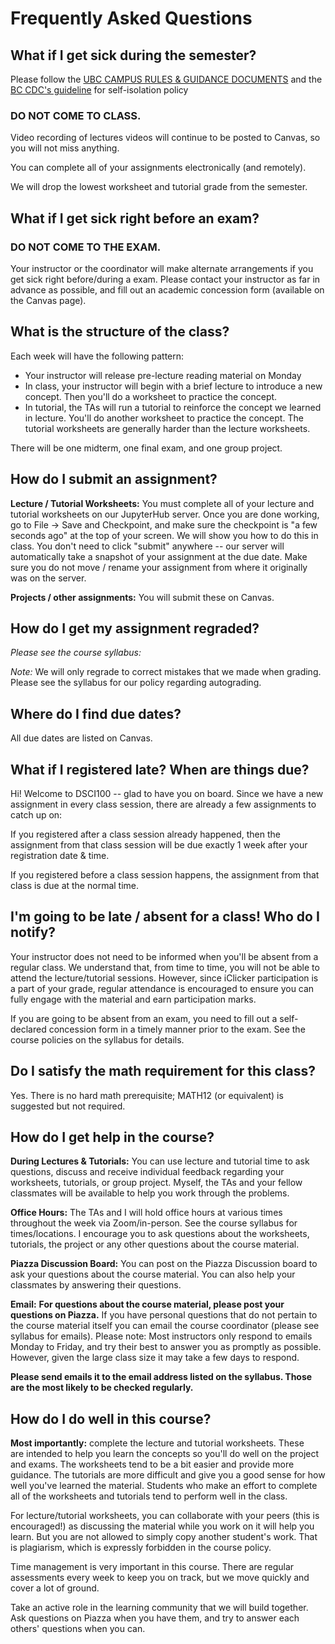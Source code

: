 # Frequently Asked Questions

## What if I get sick during the semester?

Please follow the [UBC CAMPUS RULES & GUIDANCE DOCUMENTS](https://srs.ubc.ca/covid-19/ubc-campus-rules-guidance-documents/) and the [BC CDC's guideline](http://www.bccdc.ca/health-info/diseases-conditions/covid-19/if-you-have-covid-19) for self-isolation policy

### DO NOT COME TO CLASS.

Video recording of lectures videos will continue to be posted to Canvas, so you will not miss anything.

You can complete all of your assignments electronically (and remotely).

We will drop the lowest worksheet and tutorial grade from the semester.

## What if I get sick right before an exam?

### DO NOT COME TO THE EXAM.

Your instructor or the coordinator will make alternate arrangements if you get sick right before/during a exam. Please contact your instructor as far in advance as possible, and fill out an academic
concession form (available on the Canvas page).

## What is the structure of the class?

Each week will have the following pattern:

- Your instructor will release pre-lecture reading material on Monday
- In class, your instructor will begin with a brief lecture to introduce a new
  concept. Then you'll do a worksheet to practice the concept.
- In tutorial, the TAs will run a tutorial to reinforce the concept we learned
  in lecture. You'll do another worksheet to practice the concept. The
tutorial worksheets are generally harder than the lecture worksheets.

There will be one midterm, one final exam, and one group project.

## How do I submit an assignment?

**Lecture / Tutorial Worksheets:** You must complete all of your lecture and
tutorial worksheets on our JupyterHub server. Once you are done working,
go to File -> Save and Checkpoint, and make sure the checkpoint is "a few
seconds ago" at the top of your screen. We will show you how to do this in
class. You don't need to click "submit" anywhere -- our server will
automatically take a snapshot of your assignment at the due date. Make sure you
do not move / rename your assignment from where it originally was on the
server.

**Projects / other assignments:** You will submit these on Canvas.

## How do I get my assignment regraded?

*Please see the course syllabus:* 

*Note:* We will only regrade to correct mistakes that we made when grading.
Please see the syllabus for our policy regarding autograding.

## Where do I find due dates?

All due dates are listed on Canvas.

## What if I registered late? When are things due?

Hi! Welcome to DSCI100 -- glad to have you on board. Since we have a new
assignment in every class session, there are already a few assignments to catch
up on:

If you registered after a class session already
happened, then the assignment from that class session will be due exactly 1
week after your registration date & time.


If you registered before a class session happens, the
assignment from that class is due at the normal time.

## I'm going to be late / absent for a class! Who do I notify?

Your instructor does not need to be informed when you'll be absent from a regular class. 
We understand that, from time to time, you will not be able to 
attend the lecture/tutorial sessions. However, since iClicker participation is a part of your grade, regular attendance is encouraged to ensure you can fully engage with the material and earn participation marks.

If you are going to be absent from an exam, you need to fill out a self-declared
concession form in a timely manner prior to the exam. See the course policies
on the syllabus for details.

## Do I satisfy the math requirement for this class?

Yes. There is no hard math prerequisite; MATH12 (or equivalent) is suggested but not required.

## How do I get help in the course?
**During Lectures & Tutorials:** You can use lecture and tutorial time to ask
questions, discuss and receive individual feedback regarding your worksheets,
tutorials, or group project. Myself, the TAs and your fellow classmates will be
available to help you work through the problems.

**Office Hours:** The TAs and I will hold office hours at various times
throughout the week via Zoom/in-person. See the course syllabus for times/locations. I encourage you to ask
questions about the worksheets, tutorials, the project or any other questions
about the course material.

**Piazza Discussion Board:** You can post on the Piazza Discussion board to ask
your questions about the course material. You can also help your classmates by
answering their questions.

**Email:** **For questions about the course material, please post your questions on Piazza.**
If you have personal questions that do not pertain to the course
material itself you can email the course coordinator (please see syllabus for emails). Please note: Most instructors only respond to emails Monday to Friday, and try their best to answer you as promptly as possible. However, given the large class size it may take a few days to respond.

**Please send emails it to the email address listed on the syllabus. Those are the most likely to be checked regularly.**

## How do I do well in this course?
**Most importantly:** complete the lecture and tutorial worksheets. These
are intended to help you learn the concepts so you'll do well on the project
and exams. The worksheets tend to be a bit easier and provide more guidance.
The tutorials are more difficult and give you a good sense for how well you've
learned the material. Students who make an effort to complete all of the
worksheets and tutorials tend to perform well in the class.

For lecture/tutorial worksheets, you can collaborate with your peers (this is
encouraged!) as discussing the material while you work on it will help you
learn. But you are not allowed to simply copy another student's work. That is
plagiarism, which is expressly forbidden in the course policy.

Time management is very important in this course. There are regular assessments
every week to keep you on track, but we move quickly and cover a lot of
ground. 

Take an active role in the learning community that we will build together. Ask
questions on Piazza when you have them, and try to answer each others'
questions when you can.
